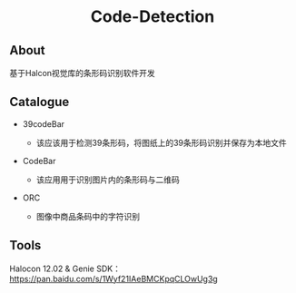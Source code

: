 <div align="center">
    <h1>
    	Code-Detection
	</h1>
	
</div>

## About
基于Halcon视觉库的条形码识别软件开发


## Catalogue

- 39codeBar

   * 该应该用于检测39条形码，将图纸上的39条形码识别并保存为本地文件

- CodeBar

   * 该应用用于识别图片内的条形码与二维码

- ORC

   * 图像中商品条码中的字符识别



## Tools

Halocon 12.02 &  Genie SDK：
<https://pan.baidu.com/s/1Wyf21IAeBMCKpqCLOwUg3g>